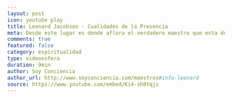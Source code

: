 ```yaml
---
layout: post
icon: youtube play
title: Leonard Jacobson - Cualidades de la Presencia
meta: Desde este lugar es donde aflora el verdadero maestro que esta dentro de nosotros
comments: true
featured: false
category: espiritualidad
type: videoesfera
duration: 9min
author: Soy Conciencia
author_url: http://www.soyconciencia.com/maestros#info-leonard
source: https://www.youtube.com/embed/Ki4-sh0tqjs
---
```

